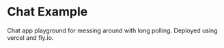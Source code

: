 # Chat Example

Chat app playground for messing around with long polling. Deployed using vercel and fly.io.